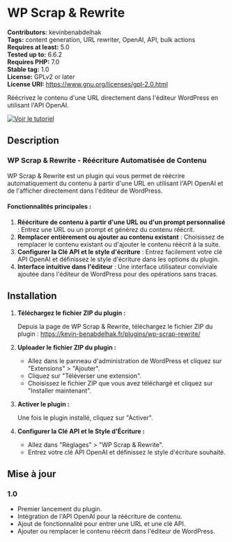 # WP Scrap & Rewrite

**Contributors:** kevinbenabdelhak  
**Tags:** content generation, URL rewriter, OpenAI, API, bulk actions  
**Requires at least:** 5.0  
**Tested up to:** 6.6.2  
**Requires PHP:** 7.0  
**Stable tag:** 1.0  
**License:** GPLv2 or later  
**License URI:** https://www.gnu.org/licenses/gpl-2.0.html  

Réécrivez le contenu d'une URL directement dans l'éditeur WordPress en utilisant l'API OpenAI.

[![Voir le tutoriel](https://img.youtube.com/vi/DWNMaPnyMHg/maxresdefault.jpg)](https://www.youtube.com/watch?v=DWNMaPnyMHg&ab_channel=KevinBenabdelhak)

## Description

### WP Scrap & Rewrite - Réécriture Automatisée de Contenu

WP Scrap & Rewrite est un plugin qui vous permet de réécrire automatiquement du contenu à partir d'une URL en utilisant l'API OpenAI et de l'afficher directement dans l'éditeur de WordPress.

#### Fonctionnalités principales :

1. **Réécriture de contenu à partir d'une URL ou d'un prompt personnalisé** : Entrez une URL ou un prompt et générez du contenu réécrit.
2. **Remplacer entièrement ou ajouter au contenu existant** : Choisissez de remplacer le contenu existant ou d'ajouter le contenu réécrit à la suite.
3. **Configurer la Clé API et le style d'écriture** : Entrez facilement votre clé API OpenAI et définissez le style d'écriture dans les options du plugin.
4. **Interface intuitive dans l'éditeur** : Une interface utilisateur conviviale ajoutée dans l'éditeur de WordPress pour des opérations sans tracas.

## Installation

1. **Téléchargez le fichier ZIP du plugin :**

   Depuis la page de WP Scrap & Rewrite, téléchargez le fichier ZIP du plugin : https://kevin-benabdelhak.fr/plugins/wp-scrap-rewrite/

2. **Uploader le fichier ZIP du plugin :**
   - Allez dans le panneau d'administration de WordPress et cliquez sur "Extensions" > "Ajouter".
   - Cliquez sur "Téléverser une extension".
   - Choisissez le fichier ZIP que vous avez téléchargé et cliquez sur "Installer maintenant".

3. **Activer le plugin :**

   Une fois le plugin installé, cliquez sur "Activer".

4. **Configurer la Clé API et le Style d'Écriture :**
   - Allez dans "Réglages" > "WP Scrap & Rewrite".
   - Entrez votre clé API OpenAI et définissez le style d'écriture souhaité.

## Mise à jour

### 1.0
- Premier lancement du plugin.
- Intégration de l'API OpenAI pour la réécriture de contenu.
- Ajout de fonctionnalité pour entrer une URL et une clé API.
- Ajouter ou remplacer le contenu réécrit dans l'éditeur de WordPress.
